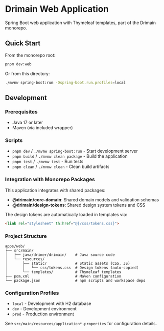 # Drimain Web Application

Spring Boot web application with Thymeleaf templates, part of the Drimain monorepo.

## Quick Start

From the monorepo root:
```bash
pnpm dev:web
```

Or from this directory:
```bash
./mvnw spring-boot:run -Dspring-boot.run.profiles=local
```

## Development

### Prerequisites
- Java 17 or later
- Maven (via included wrapper)

### Scripts
- `pnpm dev` / `./mvnw spring-boot:run` - Start development server
- `pnpm build` / `./mvnw clean package` - Build the application
- `pnpm test` / `./mvnw test` - Run tests
- `pnpm clean` / `./mvnw clean` - Clean build artifacts

### Integration with Monorepo Packages

This application integrates with shared packages:

- **@drimain/core-domain**: Shared domain models and validation schemas
- **@drimain/design-tokens**: Shared design system tokens and CSS

The design tokens are automatically loaded in templates via:
```html
<link rel="stylesheet" th:href="@{/css/tokens.css}">
```

### Project Structure
```
apps/web/
├── src/main/
│   ├── java/drimer/drimain/    # Java source code
│   └── resources/
│       ├── static/             # Static assets (CSS, JS)
│       │   └── css/tokens.css  # Design tokens (auto-copied)
│       └── templates/          # Thymeleaf templates
├── pom.xml                     # Maven configuration
└── package.json                # npm scripts and workspace deps
```

### Configuration Profiles
- `local` - Development with H2 database
- `dev` - Development environment
- `prod` - Production environment

See `src/main/resources/application*.properties` for configuration details.